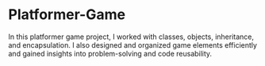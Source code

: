 # Platformer-Game
In this platformer game project, I worked with classes, objects, inheritance, and encapsulation. I also designed  and organized  game elements efficiently and gained  insights into problem-solving and code reusability.
